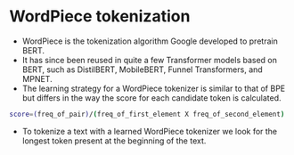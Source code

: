 # WordPiece tokenization

- WordPiece is the tokenization algorithm Google developed to pretrain BERT. 
- It has since been reused in quite a few Transformer models based on BERT, such as DistilBERT, MobileBERT, Funnel Transformers, and MPNET.
- The learning strategy for a WordPiece tokenizer is similar to that of BPE but differs in the way the score for each candidate token is calculated.

``` bash
score=(freq_of_pair)/(freq_of_first_element X freq_of_second_element)
```

- To tokenize a text with a learned WordPiece tokenizer we look for the longest token present at the beginning of the text.
